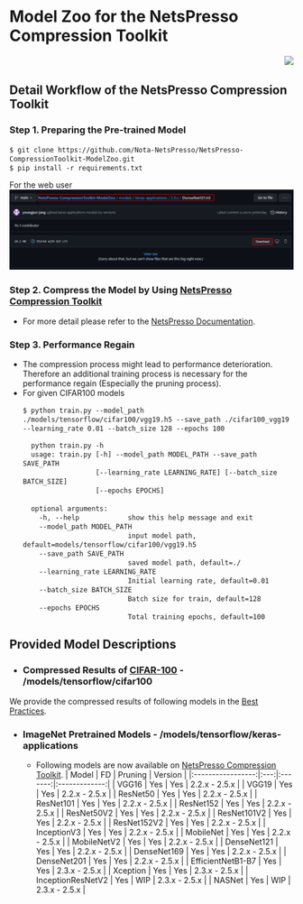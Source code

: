# Model Zoo for the NetsPresso Compression Toolkit

<div align=right>
  <a href="https://hits.seeyoufarm.com"><img src="https://hits.seeyoufarm.com/api/count/incr/badge.svg?url=https%3A%2F%2Fgithub.com%2FNota-NetsPresso%2FNetsPresso-CompressionToolkit-ModelZoo%2Fblob%2Fmain%2FREADME.md&count_bg=%23368EEB&title_bg=%23555555&icon=&icon_color=%23E7E7E7&title=hits&edge_flat=false"/></a>
</div>

## Detail Workflow of the NetsPresso Compression Toolkit

### Step 1. Preparing the Pre-trained Model
  ```shell
  $ git clone https://github.com/Nota-NetsPresso/NetsPresso-CompressionToolkit-ModelZoo.git
  $ pip install -r requirements.txt
  ```

  For the web user
  <a target="_blank" href="/imgs/web_user_1.png">
    <img src="/imgs/web_user_1.png" alt="web_user">
  </a>

### Step 2. Compress the Model by Using [NetsPresso Compression Toolkit](https://compression.netspresso.ai/)

  * For more detail please refer to the [NetsPresso Documentation](https://docs.netspresso.ai/docs).


### Step 3. Performance Regain
  * The compression process might lead to performance deterioration. Therefore an additional training process is necessary for the performance regain (Especially the pruning process).
  * For given CIFAR100 models
    ```shell
    $ python train.py --model_path ./models/tensorflow/cifar100/vgg19.h5 --save_path ./cifar100_vgg19 --learning_rate 0.01 --batch_size 128 --epochs 100
    ```
    ```
      python train.py -h
      usage: train.py [-h] --model_path MODEL_PATH --save_path SAVE_PATH
                      [--learning_rate LEARNING_RATE] [--batch_size BATCH_SIZE]
                      [--epochs EPOCHS]
    
      optional arguments:
        -h, --help            show this help message and exit
        --model_path MODEL_PATH
                              input model path, default=models/tensorflow/cifar100/vgg19.h5
        --save_path SAVE_PATH
                              saved model path, default=./
        --learning_rate LEARNING_RATE
                              Initial learning rate, default=0.01
        --batch_size BATCH_SIZE
                              Batch size for train, default=128
        --epochs EPOCHS       
                              Total training epochs, default=100
    ```

## Provided Model Descriptions

* ### Compressed Results of [CIFAR-100](https://www.cs.toronto.edu/~kriz/cifar.html) - /models/tensorflow/cifar100

  <!-- |    Network   |     Type    |    Acc (%)    |    FLOPs (M)    |   Params (M)  | Model Size (MB) |
  |:------------:|:-----------:|:-------------:|:---------------:|:-------------:|:---------------:|
  |     VGG19    |   Original  |     72.28     |      796.79     |     20.09     |      80.57      |
  |              | Nota-Simple | 71.13 (-1.15) |  132.20 (6.03x) | 1.17 (17.13x) |  5.00 (16.13x)  |
  |              | Nota-Search | 71.14 (-1.14) |  100.09 (7.96x) | 0.66 (30.38x) |  2.96 (27.23x)  |
  |   ResNet50   |   Original  |     78.03     |     2596.06     |     23.71     |      95.55      |
  |              | Nota-Simple | 76.92 (-1.11) |  613.43 (4.23x) |  2.64 (8.99x) |   11.51 (8.3x)  |
  |              | Nota-Search |  76.63 (-1.4) | 224.70 (11.55x) | 2.17 (10.91x) |  9.54 (10.02x)  |
  | MobileNet V1 |   Original  |     66.68     |      92.90      |      3.31     |      13.59      |
  |              | Nota-Simple | 66.32 (-0.36) |  26.09 (3.56x)  |  0.53 (6.24x) |   2.52 (5.4x)   |
  |              | Nota-Search | 66.11 (-0.57) |  17.90 (5.19x)  |  0.35 (9.35x) |   1.78 (7.66x)  | -->

We provide the compressed results of following models in the [Best Practices](https://github.com/Nota-NetsPresso/NetsPresso-Model-Compressor-ModelZoo/tree/main/best_practices#tf-keras).

* ### ImageNet Pretrained Models - /models/tensorflow/keras-applications
  * Following models are now available on [NetsPresso Compression Toolkit](https://compression.netspresso.ai/).
    |       Model       |  FD | Pruning |    Version    |
    |:-----------------:|:---:|:-------:|:-------------:|
    |       VGG16       | Yes |   Yes   | 2.2.x - 2.5.x |
    |       VGG19       | Yes |   Yes   | 2.2.x - 2.5.x |
    |      ResNet50     | Yes |   Yes   | 2.2.x - 2.5.x |
    |     ResNet101     | Yes |   Yes   | 2.2.x - 2.5.x |
    |     ResNet152     | Yes |   Yes   | 2.2.x - 2.5.x |
    |     ResNet50V2    | Yes |   Yes   | 2.2.x - 2.5.x |
    |    ResNet101V2    | Yes |   Yes   | 2.2.x - 2.5.x |
    |    ResNet152V2    | Yes |   Yes   | 2.2.x - 2.5.x |
    |    InceptionV3    | Yes |   Yes   | 2.2.x - 2.5.x |
    |     MobileNet     | Yes |   Yes   | 2.2.x - 2.5.x |
    |    MobileNetV2    | Yes |   Yes   | 2.2.x - 2.5.x |
    |    DenseNet121    | Yes |   Yes   | 2.2.x - 2.5.x |
    |    DenseNet169    | Yes |   Yes   | 2.2.x - 2.5.x |
    |    DenseNet201    | Yes |   Yes   | 2.2.x - 2.5.x |
    | EfficientNetB1-B7 | Yes |   Yes   | 2.3.x - 2.5.x |
    |      Xception     | Yes |   Yes   | 2.3.x - 2.5.x |
    | InceptionResNetV2 | Yes |   WIP   | 2.3.x - 2.5.x |
    |       NASNet      | Yes |   WIP   | 2.3.x - 2.5.x |
